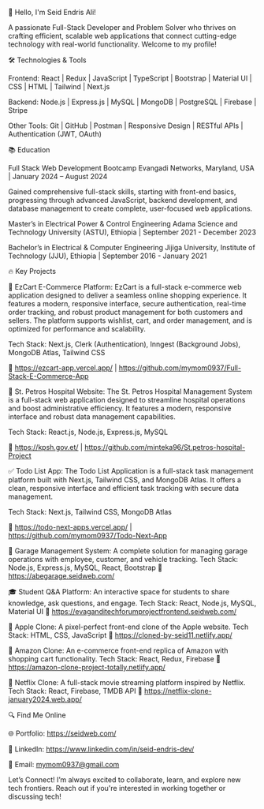 👋 Hello, I'm Seid Endris Ali!

A passionate Full-Stack Developer and Problem Solver who thrives on crafting efficient, scalable web applications that connect cutting-edge technology with real-world functionality. Welcome to my profile!


🛠️ Technologies & Tools

Frontend: React | Redux | JavaScript | TypeScript | Bootstrap | Material UI | CSS | HTML | Tailwind | Next.js

Backend: Node.js | Express.js | MySQL | MongoDB | PostgreSQL | Firebase | Stripe

Other Tools: Git | GitHub | Postman | Responsive Design | RESTful APIs | Authentication (JWT, OAuth)

📚 Education

Full Stack Web Development Bootcamp
Evangadi Networks, Maryland, USA | January 2024 – August 2024

Gained comprehensive full-stack skills, starting with front-end basics, progressing through advanced JavaScript, backend development, and database management to create complete, user-focused web applications.

Master’s in Electrical Power & Control Engineering
Adama Science and Technology University (ASTU), Ethiopia | September 2021 - December 2023

Bachelor’s in Electrical & Computer Engineering
Jijiga University, Institute of Technology (JJU), Ethiopia | September 2016 - January 2021

🔥 Key Projects

🛒 EzCart E-Commerce Platform:
EzCart is a full-stack e-commerce web application designed to deliver a seamless online shopping experience. It features a modern, responsive interface, secure authentication, real-time order tracking, and robust product management for both customers and sellers. The platform supports wishlist, cart, and order management, and is optimized for performance and scalability.

Tech Stack: Next.js, Clerk (Authentication), Inngest (Background Jobs), MongoDB Atlas, Tailwind CSS

🔗 https://ezcart-app.vercel.app/ | https://github.com/mymom0937/Full-Stack-E-Commerce-App

🏥 St. Petros Hospital Website: The St. Petros Hospital Management System is a full-stack web application designed to streamline hospital operations and boost administrative efficiency. It features a modern, responsive interface and robust data management capabilities.

Tech Stack: React.js, Node.js, Express.js, MySQL

🔗 https://kpsh.gov.et/ | https://github.com/minteka96/St.petros-hospital-Project

✅ Todo List App: The Todo List Application is a full-stack task management platform built with Next.js, Tailwind CSS, and MongoDB Atlas. It offers a clean, responsive interface and efficient task tracking with secure data management.

Tech Stack: Next.js, Tailwind CSS, MongoDB Atlas

🔗 https://todo-next-apps.vercel.app/ | https://github.com/mymom0937/Todo-Next-App

🚗 Garage Management System: 
A complete solution for managing garage operations with employee, customer, and vehicle tracking.
Tech Stack: Node.js, Express.js, MySQL, React, Bootstrap
🔗 https://abegarage.seidweb.com/

🎓 Student Q&A Platform: 
An interactive space for students to share knowledge, ask questions, and engage.
Tech Stack: React, Node.js, MySQL, Material UI
🔗 https://evaganditechforumprojectfrontend.seidweb.com/

🍎 Apple Clone: 
A pixel-perfect front-end clone of the Apple website.
Tech Stack: HTML, CSS, JavaScript
🔗 https://cloned-by-seid11.netlify.app/

🛒 Amazon Clone: 
An e-commerce front-end replica of Amazon with shopping cart functionality.
Tech Stack: React, Redux, Firebase
🔗 https://amazon-clone-project-totally.netlify.app/

🎥 Netflix Clone: 
A full-stack movie streaming platform inspired by Netflix.
Tech Stack: React, Firebase, TMDB API
🔗 https://netflix-clone-january2024.web.app/

🔍 Find Me Online

🌐 Portfolio: https://seidweb.com/

💼 LinkedIn: https://www.linkedin.com/in/seid-endris-dev/

📧 Email: mymom0937@gmail.com

Let’s Connect!
I’m always excited to collaborate, learn, and explore new tech frontiers. Reach out if you're interested in working together or discussing tech!
